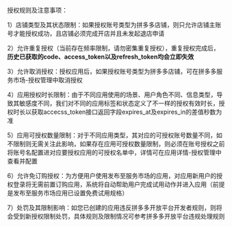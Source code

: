 






授权规则及注意事项：

1）店铺类型及其状态限制：如果授权账号类型为拼多多店铺，则只允许店铺主账号才能授权成功，且店铺必须完成开店并且未发起退店申请

2）允许重复授权（当前存在频率限制，请勿密集重复授权），重复授权完成后，**历史已获取的code、access_token以及refresh_token均会立即失效**

3）允许取消授权：授权应用后，如果授权账号类型为拼多多店铺，可在拼多多服务市场-授权管理中取消授权

4）应用授权时长限制：由于不同应用使用的场景、用户角色不同、信息类型，导致其敏感度不同，我们对不同的应用标签和状态定义了不一样的授权有效时长，授权时长以获取accecss_token接口返回字段expires_at及expires_in的差值秒数为准

5）应用可授权数量限制：对于不同应用类型，其对应的可授权账号数量不同，如不限制则无需关注此影响，如果存在应用可授权数量限制，则必须在账号授权之前将账号名配置进对应要授权应用的可授权名单中，详情可在应用详情-授权管理中查看并配置

6）允许免订购授权：为方便用户使用发布至服务市场的应用，对应用新用户的授权登录将无需前置订购应用，系统将自动帮助用户完成试用动作并进入应用（前提是发布至服务市场应用已设置免费试用规格）

7）处罚及其限制影响：如您已创建的应用违反拼多多开放平台开发者规则，则将会受到新授权限制处罚，具体规则及限制情况可参考拼多多开放平台违规处理规则